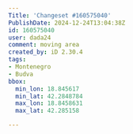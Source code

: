 ```yaml
---
Title: 'Changeset #160575040'
PublishDate: 2024-12-24T13:04:38Z
id: 160575040
user: dada24
comment: moving area
created_by: iD 2.30.4
tags:
- Montenegro
- Budva
bbox:
  min_lon: 18.845617
  min_lat: 42.2848784
  max_lon: 18.8458631
  max_lat: 42.285158

---
```

